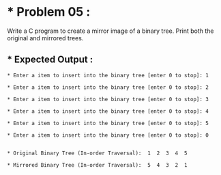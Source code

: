 # * Problem 05 :

 Write a C program to create a mirror image of a binary tree. Print both the original and mirrored trees.

 ## * Expected Output :

    * Enter a item to insert into the binary tree [enter 0 to stop]: 1
    
    * Enter a item to insert into the binary tree [enter 0 to stop]: 2
    
    * Enter a item to insert into the binary tree [enter 0 to stop]: 3
    
    * Enter a item to insert into the binary tree [enter 0 to stop]: 4
    
    * Enter a item to insert into the binary tree [enter 0 to stop]: 5
    
    * Enter a item to insert into the binary tree [enter 0 to stop]: 0
    
    
    * Original Binary Tree (In-order Traversal):  1  2  3  4  5 
    
    * Mirrored Binary Tree (In-order Traversal):  5  4  3  2  1 